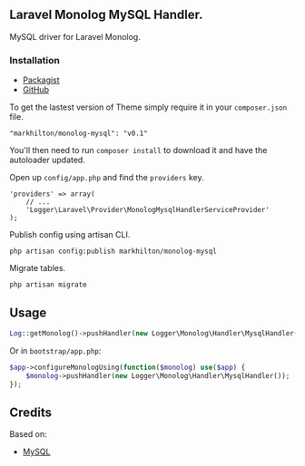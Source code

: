 ## Laravel Monolog MySQL Handler.

MySQL driver for Laravel Monolog.

### Installation

- [Packagist](https://packagist.org/packages/markhilton/monolog-mysql)
- [GitHub](https://github.com/markhilton/monolog-mysql)

To get the lastest version of Theme simply require it in your `composer.json` file.

~~~
"markhilton/monolog-mysql": "v0.1"
~~~

You'll then need to run `composer install` to download it and have the autoloader updated.

Open up `config/app.php` and find the `providers` key.

~~~
'providers' => array(
    // ...
    'Logger\Laravel\Provider\MonologMysqlHandlerServiceProvider'
);
~~~

Publish config using artisan CLI.

~~~
php artisan config:publish markhilton/monolog-mysql
~~~

Migrate tables.

~~~
php artisan migrate
~~~

## Usage

~~~php
Log::getMonolog()->pushHandler(new Logger\Monolog\Handler\MysqlHandler());
~~~

Or in `bootstrap/app.php`:

~~~php
$app->configureMonologUsing(function($monolog) use($app) {
    $monolog->pushHandler(new Logger\Monolog\Handler\MysqlHandler());
});
~~~

## Credits

Based on:

- [MySQL](https://github.com/pedrofornaza/monolog-mysq)
